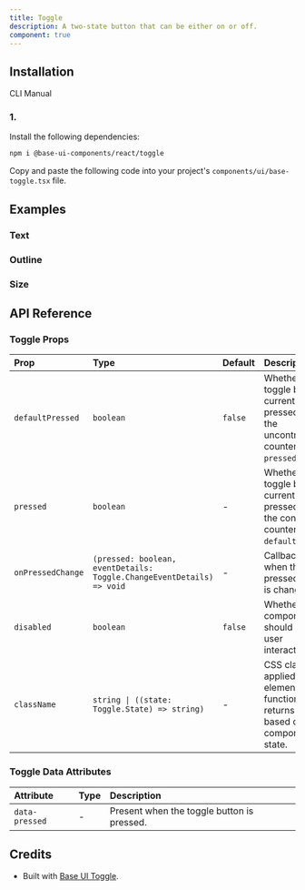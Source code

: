 ```yaml
---
title: Toggle
description: A two-state button that can be either on or off.
component: true
---
```


## Installation

CLI
Manual

### 1.

Install the following dependencies:

```bash
npm i @base-ui-components/react/toggle
```

Copy and paste the following code into your project's `components/ui/base-toggle.tsx` file.

## Examples

### Text

### Outline

### Size

## API Reference

### Toggle Props

| Prop              | Type                                                                  | Default | Description                                                                                             |
| :---------------- | :-------------------------------------------------------------------- | :------ | :------------------------------------------------------------------------------------------------------ |
| `defaultPressed`  | `boolean`                                                             | `false` | Whether the toggle button is currently pressed. This is the uncontrolled counterpart of `pressed`.      |
| `pressed`         | `boolean`                                                             | -       | Whether the toggle button is currently pressed. This is the controlled counterpart of `defaultPressed`. |
| `onPressedChange` | `(pressed: boolean, eventDetails: Toggle.ChangeEventDetails) => void` | -       | Callback fired when the pressed state is changed.                                                       |
| `disabled`        | `boolean`                                                             | `false` | Whether the component should ignore user interaction.                                                   |
| `className`       | `string \| ((state: Toggle.State) => string)`                         | -       | CSS class applied to the element, or a function that returns a class based on the component's state.    |

### Toggle Data Attributes

| Attribute      | Type | Description                                |
| :------------- | :--- | :----------------------------------------- |
| `data-pressed` | -    | Present when the toggle button is pressed. |

## Credits

- Built with [Base UI Toggle](https://base-ui.com/react/components/toggle).
